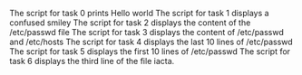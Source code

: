 The script for task 0 prints Hello world
The script for task 1 displays a confused smiley
The script for task 2 displays the content of the /etc/passwd file
The script for task 3 displays the content of /etc/passwd and /etc/hosts
The script for task 4 displays the last 10 lines of /etc/passwd
The script for task 5 displays the first 10 lines of /etc/passwd
The script for task 6 displays the third line of the file iacta.
